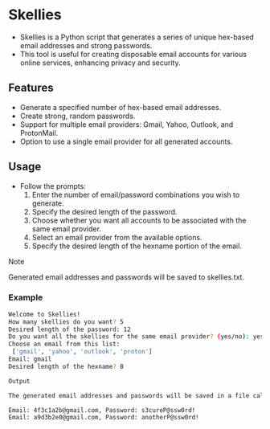 # Skellies
- Skellies is a Python script that generates a series of unique hex-based email addresses and strong passwords.
- This tool is useful for creating disposable email accounts for various online services, enhancing privacy and security.
## Features
- Generate a specified number of hex-based email addresses.
- Create strong, random passwords.
- Support for multiple email providers: Gmail, Yahoo, Outlook, and ProtonMail.
- Option to use a single email provider for all generated accounts.
## Usage
- Follow the prompts:
  1. Enter the number of email/password combinations you wish to generate.
  2. Specify the desired length of the password.
  3. Choose whether you want all accounts to be associated with the same email provider.
  4. Select an email provider from the available options.
  5. Specify the desired length of the hexname portion of the email.
> [!NOTE]
> Generated email addresses and passwords will be saved to skellies.txt.
### Example
```bash
Welcome to Skellies!
How many skellies do you want? 5
Desired length of the password: 12
Do you want all the skellies for the same email provider? (yes/no): yes
Choose an email from this list:
 ['gmail', 'yahoo', 'outlook', 'proton']
Email: gmail
Desired length of the hexname? 8

Output

The generated email addresses and passwords will be saved in a file called skellies.txt, in the following format:

Email: 4f3c1a2b@gmail.com, Password: s3cureP@ssw0rd!
Email: a9d3b2e0@gmail.com, Password: anotherP@ssw0rd!
```
